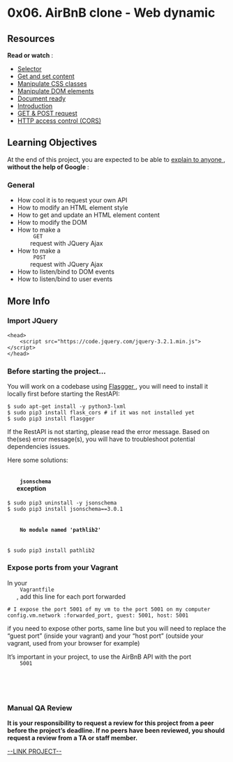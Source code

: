 # 0x06. AirBnB clone - Web dynamic

<html>
<div class="panel panel-default" id="project-description">
 <div class="panel-body">
  <h2>
   Resources
  </h2>
  <p>
   <strong>
    Read or watch
   </strong>
   :
  </p>
  <ul>
   <li>
    <a href="https://jquery-tutorial.net/selectors/using-elements-ids-and-classes/" target="_blank" title="Selector">
     Selector
    </a>
   </li>
   <li>
    <a href="https://jquery-tutorial.net/dom-manipulation/getting-and-setting-content/" target="_blank" title="Get and set content">
     Get and set content
    </a>
   </li>
   <li>
    <a href="https://jquery-tutorial.net/dom-manipulation/getting-and-setting-css-classes/" target="_blank" title="Manipulate CSS classes">
     Manipulate CSS classes
    </a>
   </li>
   <li>
    <a href="https://jquery-tutorial.net/dom-manipulation/the-append-and-prepend-methods/" target="_blank" title="Manipulate DOM elements">
     Manipulate DOM elements
    </a>
   </li>
   <li>
    <a href="https://learn.jquery.com/using-jquery-core/document-ready/" target="_blank" title="Document ready">
     Document ready
    </a>
   </li>
   <li>
    <a href="https://jquery-tutorial.net/ajax/introduction/" target="_blank" title="Introduction">
     Introduction
    </a>
   </li>
   <li>
    <a href="https://jquery-tutorial.net/ajax/the-get-and-post-methods/" target="_blank" title="GET &amp; POST request">
     GET &amp; POST request
    </a>
   </li>
   <li>
    <a href="https://developer.mozilla.org/en-US/docs/Web/HTTP/CORS" target="_blank" title="HTTP access control (CORS)">
     HTTP access control (CORS)
    </a>
   </li>
  </ul>
  <h2>
   Learning Objectives
  </h2>
  <p>
   At the end of this project, you are expected to be able to
   <a href="https://fs.blog/feynman-learning-technique/" target="_blank" title="explain to anyone">
    explain to anyone
   </a>
   ,
   <strong>
    without the help of Google
   </strong>
   :
  </p>
  <h3>
   General
  </h3>
  <ul>
   <li>
    How cool it is to request your own API
   </li>
   <li>
    How to modify an HTML element style
   </li>
   <li>
    How to get and update an HTML element content
   </li>
   <li>
    How to modify the DOM
   </li>
   <li>
    How to make a
    <code>
     GET
    </code>
    request with JQuery Ajax
   </li>
   <li>
    How to make a
    <code>
     POST
    </code>
    request with JQuery Ajax
   </li>
   <li>
    How to listen/bind to DOM events
   </li>
   <li>
    How to listen/bind to user events
   </li>
  </ul>
  <h2>
   More Info
  </h2>
  <h3>
   Import JQuery
  </h3>
  <pre><code>&lt;head&gt;
    &lt;script src="https://code.jquery.com/jquery-3.2.1.min.js"&gt;&lt;/script&gt;
&lt;/head&gt;
</code></pre>
  <h3>
   Before starting the project…
  </h3>
  <p>
   You will work on a codebase using
   <a href="https://github.com/flasgger/flasgger" target="_blank" title="Flasgger">
    Flasgger
   </a>
   , you will need to install it locally first before starting the RestAPI:
  </p>
  <pre><code>$ sudo apt-get install -y python3-lxml
$ sudo pip3 install flask_cors # if it was not installed yet
$ sudo pip3 install flasgger
</code></pre>
  <p>
   If the RestAPI is not starting, please read the error message. 
Based on the(ses) error message(s), you will have to troubleshoot potential dependencies issues.
  </p>
  <p>
   Here some solutions:
  </p>
  <h4>
   <code>
    jsonschema
   </code>
   exception
  </h4>
  <pre><code>$ sudo pip3 uninstall -y jsonschema 
$ sudo pip3 install jsonschema==3.0.1
</code></pre>
  <h4>
   <code>
    No module named 'pathlib2'
   </code>
  </h4>
  <pre><code>$ sudo pip3 install pathlib2
</code></pre>
  <h3>
   Expose ports from your Vagrant
  </h3>
  <p>
   In your
   <code>
    Vagrantfile
   </code>
   , add this line for each port forwarded
  </p>
  <pre><code># I expose the port 5001 of my vm to the port 5001 on my computer
config.vm.network :forwarded_port, guest: 5001, host: 5001 
</code></pre>
  <p>
   if you need to expose other ports, same line but you will need to replace the “guest port” (inside your vagrant) and your “host port” (outside your vagrant, used from your browser for example)
  </p>
  <p>
   It’s important in your project, to use the AirBnB API with the port
   <code>
    5001
   </code>
  </p>
  <p>
   <br/>
   <br/>
   <img alt="" src="https://s3.amazonaws.com/intranet-projects-files/concepts/74/hbnb_step5.png" style=""/>
  </p>
  <h3>
   Manual QA Review
  </h3>
  <p>
   <strong>
    It is your responsibility to request a review for this project from a peer before the project’s deadline. If no peers have been reviewed, you should request a review from a TA or staff member.
   </strong>
  </p>
 </div>
</div>

[--LINK PROJECT--](https://intranet.hbtn.io/projects/309)
</html>